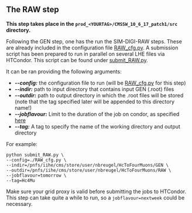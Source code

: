 ## The RAW step
**This step takes place in the `prod_<YOURTAG>/CMSSW_10_6_17_patch1/src` directory.**

Following the GEN step, one has the run the SIM-DIGI-RAW steps. These are already included in the configuration file [RAW_cfg.py](https://github.com/nbreugel/higgs-charm/blob/main/mcgeneration/LHEtoAOD/RAW_cfg.py). A submission script has been prepared to run in parallel on several LHE files via HTCondor. This script can be found under [submit_RAW.py](https://github.com/nbreugel/higgs-charm/blob/main/mcgeneration/LHEtoAOD/submit_RAW.py).

It can be ran providing the following arguments:

  * **_--config:_** the configuration file to run (will be [RAW_cfg.py](https://github.com/nbreugel/higgs-charm/blob/main/mcgeneration/LHEtoAOD/RAW_cfg.py) for this step)
  * **_--indir:_** path to input directory that contains input GEN (.root) files
  * **_--outdir:_** path to output directory in which the .root files will be stored (note that the tag specified later will be appended to this directory name!)
  * **_--jobflavour:_** Limit to the duration of the job on condor, as specified [here](https://batchdocs.web.cern.ch/local/submit.html)
  * **_--tag:_** A tag to specify the name of the working directory and output directory

For example:

```shell
python submit_RAW.py \
--config=./RAW_cfg.py \
--indir=/pnfs/iihe/cms/store/user/nbreugel/HcToFourMuons/GEN \
--outdir=/pnfs/iihe/cms/store/user/nbreugel/HcToFourMuons/RAW \
--jobflavour=tomorrow \
--tag=Hc4Mu
```

Make sure your grid proxy is valid before submitting the jobs to HTCondor. This step can take quite a while to run, so a `jobflavour=nextweek` could be necessary.

